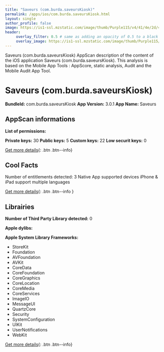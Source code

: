 ```yaml
---
title: "Saveurs (com.burda.saveursKiosk)"
permalink: /apps/ios/com.burda.saveursKiosk.html
layout: single
author_profile: false
image: https://is1-ssl.mzstatic.com/image/thumb/Purple115/v4/41/4e/2d/414e2dc9-638f-2fe6-331c-ae07e1494b55/AppIcon-0-0-1x_U007emarketing-0-0-0-7-0-0-sRGB-0-0-0-GLES2_U002c0-512MB-85-220-0-0.png/512x512bb.jpg
header: 
     overlay_filter: 0.5 # same as adding an opacity of 0.5 to a black background
     overlay_image: https://is1-ssl.mzstatic.com/image/thumb/Purple115/v4/41/4e/2d/414e2dc9-638f-2fe6-331c-ae07e1494b55/AppIcon-0-0-1x_U007emarketing-0-0-0-7-0-0-sRGB-0-0-0-GLES2_U002c0-512MB-85-220-0-0.png/512x512bb.jpg
---
```

Saveurs (com.burda.saveursKiosk) AppScan description of the content of the iOS application Saveurs (com.burda.saveursKiosk). This analysis is based on the Mobile App Tools : AppScore, static analysis, Audit and the Mobile Audit App Tool.

# Saveurs (com.burda.saveursKiosk)

**BundleId:** com.burda.saveursKiosk
**App Version:** 3.0.1
**App Name:** Saveurs


## AppScan informations 

**List of permissions:** 
  
  
**Private keys:** 30
**Public keys:** 5
**Custom keys:** 22
**Low securit keys:** 0
  
[Get more details](/pricing.html){: .btn .btn--info}

## Cool Facts

Number of entitlements detected: 3
Native App
supported devices iPhone & iPad
support multiple languages
  
[Get more details](/pricing.html){: .btn .btn--info }

## Librairies 
**Number of Third Party Library detected:** 0


**Apple dylibs:**


**Apple System Library Frameworks:**
- StoreKit
- Foundation
- AVFoundation
- AVKit
- CoreData
- CoreFoundation
- CoreGraphics
- CoreLocation
- CoreMedia
- CoreServices
- ImageIO
- MessageUI
- QuartzCore
- Security
- SystemConfiguration
- UIKit
- UserNotifications
- WebKit


  
[Get more details](/pricing.html){: .btn .btn--info}

